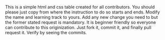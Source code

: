 This is a simple html and css table created for all contributors.
You should please just copy from where the instruction to do so starts and ends.
Modify the name and learning track to yours. 
Add any new change you need to but the former stated request is mandatory.
It is beginner friendly so everyone can contribute to this originization.
Just fork it, commit it, and finally pull request it.
Verify by seeing the commits.
